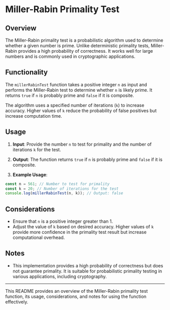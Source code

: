 # Miller-Rabin Primality Test

## Overview

The Miller-Rabin primality test is a probabilistic algorithm used to determine whether a given number is prime. Unlike deterministic primality tests, Miller-Rabin provides a high probability of correctness. It works well for large numbers and is commonly used in cryptographic applications.

## Functionality

The `millerRabinTest` function takes a positive integer `n` as input and performs the Miller-Rabin test to determine whether `n` is likely prime. It returns `true` if `n` is probably prime and `false` if it is composite.

The algorithm uses a specified number of iterations (`k`) to increase accuracy. Higher values of `k` reduce the probability of false positives but increase computation time.

## Usage

1. **Input**: Provide the number `n` to test for primality and the number of iterations `k` for the test.

2. **Output**: The function returns `true` if `n` is probably prime and `false` if it is composite.

3. **Example Usage**:

```javascript
const n = 561; // Number to test for primality
const k = 20; // Number of iterations for the test
console.log(millerRabinTest(n, k)); // Output: false
```

## Considerations

- Ensure that `n` is a positive integer greater than 1.
- Adjust the value of `k` based on desired accuracy. Higher values of `k` provide more confidence in the primality test result but increase computational overhead.

## Notes

- This implementation provides a high probability of correctness but does not guarantee primality. It is suitable for probabilistic primality testing in various applications, including cryptography.

---

This README provides an overview of the Miller-Rabin primality test function, its usage, considerations, and notes for using the function effectively.

